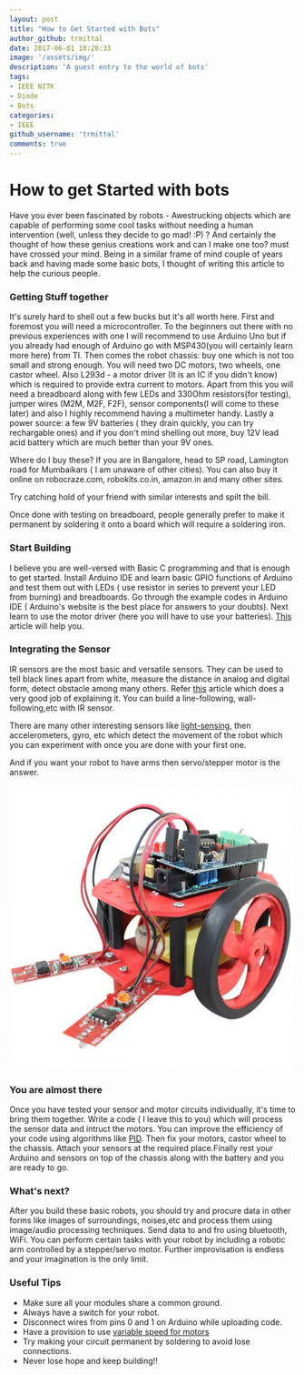 ```yaml
---
layout: post
title: "How to Get Started with Bots"
author_github: trmittal
date: 2017-06-01 18:28:33
image: '/assets/img/'
description: 'A guest entry to the world of bots'
tags:
- IEEE NITK 
- Diode
- Bots
categories:
- IEEE
github_username: 'trmittal'
comments: true
---
```


# How to get Started with bots

Have you ever been fascinated by robots - Awestrucking objects which are capable of performing some cool tasks without needing a human intervention (well, unless they decide to go mad! :P) ? And certainly the thought of how these genius creations work and can I make one too? must have crossed your mind. Being in a similar frame of mind couple of years back and having made some basic bots, I thought of writing this article to help the curious people. 


### Getting Stuff together

It's surely hard to shell out a few bucks but it's all worth here. First and foremost you will need a microcontroller. To the beginners out there with no previous experiences with one I will recommend to use Arduino Uno but if you already had enough of Arduino go with MSP430(you will certainly learn more here) from TI. Then comes the robot chassis: buy one which is not too small and strong enough. You will need two DC motors, two wheels, one castor wheel. Also L293d - a motor driver (It is an IC if you didn't know) which is required to provide extra current to motors. Apart from this you will need a breadboard along with few LEDs and 330Ohm resistors(for testing), jumper wires (M2M, M2F, F2F), sensor components(I will come to these later) and also I highly recommend having a multimeter handy. Lastly a power source: a few 9V batteries ( they drain quickly, you can try rechargable ones) and if you don't mind shelling out more, buy 12V lead acid battery which are much better than your 9V ones.

Where do I buy these? If you are in Bangalore, head to SP road, Lamington road for Mumbaikars ( I am unaware of other cities). You can also buy it online on robocraze.com, robokits.co.in, amazon.in and many other sites.

Try catching hold of your friend with similar interests and spilt the bill.

Once done with testing on breadboard, people generally prefer to make it permanent by soldering it onto a board which will require a soldering iron.

### Start Building

I believe you are well-versed with Basic C programming and that is enough to get started. Install Arduino IDE and learn basic GPIO functions of Arduino and test them out with LEDs ( use resistor in series to prevent your LED from burning) and breadboards. Go through the example codes in Arduino IDE ( Arduino's website is the best place for answers to your doubts). 
Next learn to use the motor driver (here you will have to use your batteries). [This](http://www.instructables.com/id/Control-your-motors-with-L293D-and-Arduino/) article will help you. 

### Integrating the Sensor

IR sensors are the most basic and versatile sensors. They can be used to tell black lines apart from white, measure the distance in analog and digital form, detect obstacle among many others. Refer [this](http://maxembedded.com/2013/08/how-to-build-an-ir-sensor/) article which does a very good job of explaining it. You can build a line-following, wall-following,etc with IR sensor. 

There are many other interesting sensors like [light-sensing](http://www.buildcircuit.com/darklight-sensor-using-transistor/), then accelerometers, gyro, etc which detect the movement of the robot which you can experiment with once you are done with your first one. 

And if you want your robot to have arms then servo/stepper motor is the answer.

![Raspberry Pi](/blog/assets/img/rpi.png)

### You are almost there

Once you have tested your sensor and motor circuits individually, it's time to bring them together. Write a code ( I leave this to you) which will process the sensor data and intruct the motors. You can improve the efficiency of your code using algorithms like [PID](http://brettbeauregard.com/blog/2011/04/improving-the-beginners-pid-introduction/). 
Then fix your motors, castor wheel to the chassis. Attach your sensors at the required place.Finally rest your Arduino and sensors on top of  the chassis along with the battery and you are ready to go.

### What's next?

After you build these basic robots, you should try and procure data in other forms like images of surroundings, noises,etc and process them using image/audio processing techniques. Send data to and fro using bluetooth, WiFi. You can perform certain tasks with your robot by including a robotic arm controlled by a stepper/servo motor. Further improvisation is endless and your imagination is the only limit.

### Useful Tips

* Make sure all your modules share a common ground.
* Always have a switch for your robot.
* Disconnect wires from pins 0 and 1 on Arduino while uploading code.
* Have a provision to use [variable speed for motors](http://www.instructables.com/id/Arduino-DC-motor-speed-and-direction-L293D/)
* Try making your circuit permanent by soldering to avoid lose connections.
* Never lose hope and keep building!!